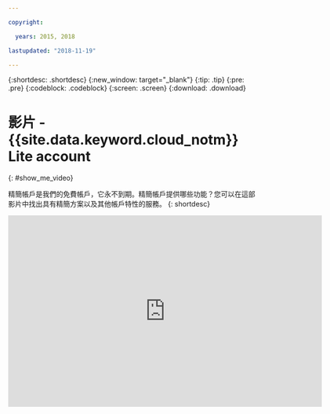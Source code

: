 ```yaml
---

copyright:

  years: 2015, 2018

lastupdated: "2018-11-19"

---
```


{:shortdesc: .shortdesc}
{:new_window: target="_blank"}
{:tip: .tip}
{:pre: .pre}
{:codeblock: .codeblock}
{:screen: .screen}
{:download: .download}

# 影片 - {{site.data.keyword.cloud_notm}} Lite account
{: #show_me_video}

精簡帳戶是我們的免費帳戶，它永不到期。精簡帳戶提供哪些功能？您可以在這部影片中找出具有精簡方案以及其他帳戶特性的服務。
{: shortdesc}

<p>
  <div class="embed-responsive embed-responsive-16by9">
    <iframe class="embed-responsive-item" id="youtubeplayer" title="IBM Cloud Lite account" type="text/html" width="640" height="390" src="https://www.youtube.com/embed/0rMYXcbpHbI" frameborder="0" webkitallowfullscreen mozallowfullscreen allowfullscreen> </iframe>
  </div>
</p>

